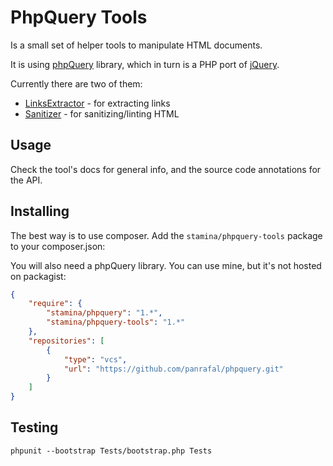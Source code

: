 PhpQuery Tools
==============

Is a small set of helper tools to manipulate HTML documents.

It is using [phpQuery][1] library, which in turn is a PHP port of [jQuery][2].

Currently there are two of them:

-  [LinksExtractor](doc/LinksExtractor.md) - for extracting links
-  [Sanitizer](doc/Sanitizer.md) - for sanitizing/linting HTML

## Usage

Check the tool's docs for general info, and the source code annotations for the API.

## Installing

The best way is to use composer. Add the ```stamina/phpquery-tools``` package to your composer.json:

You will also need a phpQuery library. You can use mine, but it's not hosted on packagist:

```json
{
    "require": {
        "stamina/phpquery": "1.*",
        "stamina/phpquery-tools": "1.*"
    },
    "repositories": [
        {
            "type": "vcs",
            "url": "https://github.com/panrafal/phpquery.git"
        }
    ]
}
```

## Testing

```phpunit --bootstrap Tests/bootstrap.php Tests```


[1]: http://code.google.com/p/phpquery/
[2]: http://jquery.com/


